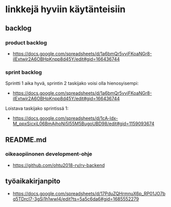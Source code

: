 # linkkejä hyviin käytänteisiin

## backlog

### product backlog

- https://docs.google.com/spreadsheets/d/1a6bmQr5vvjFKoaNGr8-ilExtwjr2A6OBHpKnpp8d45Y/edit#gid=166436744

### sprint backlog

Sprintti 1 aika hyvä, sprintin 2 taskijako voisi olla hienosyisempi:
- https://docs.google.com/spreadsheets/d/1a6bmQr5vvjFKoaNGr8-ilExtwjr2A6OBHpKnpp8d45Y/edit#gid=166436744

Loistava taskijako sprintissä 1:
- https://docs.google.com/spreadsheets/d/1cA-ldx-M_ppxSicxjL06BmAjhoNi5I55M5BugoUBD98/edit#gid=1159093674

## README.md

### oikeaopiinonen development-ohje 

- https://github.com/ohtu2018-rv/rv-backend

## työaikakirjanpito

- https://docs.google.com/spreadsheets/d/17PduZQHrmnuX6p_RP01JO7bq5TDrcI7-3gSi1h1wwI4/edit?ts=5a5c6da6#gid=1685552279

